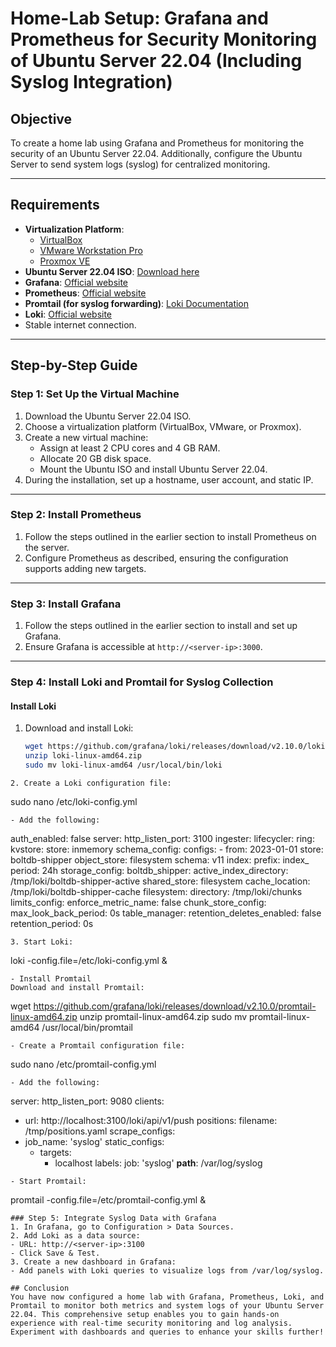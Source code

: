 # Home-Lab Setup: Grafana and Prometheus for Security Monitoring of Ubuntu Server 22.04 (Including Syslog Integration)

## Objective
To create a home lab using Grafana and Prometheus for monitoring the security of an Ubuntu Server 22.04. Additionally, configure the Ubuntu Server to send system logs (syslog) for centralized monitoring.

---

## Requirements
- **Virtualization Platform**:
  - [VirtualBox](https://www.virtualbox.org/)
  - [VMware Workstation Pro](https://www.vmware.com/products/workstation-pro.html)
  - [Proxmox VE](https://www.proxmox.com/en/proxmox-ve)
- **Ubuntu Server 22.04 ISO**: [Download here](https://releases.ubuntu.com/22.04/)
- **Grafana**: [Official website](https://grafana.com/)
- **Prometheus**: [Official website](https://prometheus.io/)
- **Promtail (for syslog forwarding)**: [Loki Documentation](https://grafana.com/docs/loki/latest/clients/promtail/)
- **Loki**: [Official website](https://grafana.com/oss/loki/)
- Stable internet connection.

---

## Step-by-Step Guide

### Step 1: Set Up the Virtual Machine
1. Download the Ubuntu Server 22.04 ISO.
2. Choose a virtualization platform (VirtualBox, VMware, or Proxmox).
3. Create a new virtual machine:
   - Assign at least 2 CPU cores and 4 GB RAM.
   - Allocate 20 GB disk space.
   - Mount the Ubuntu ISO and install Ubuntu Server 22.04.
4. During the installation, set up a hostname, user account, and static IP.

---

### Step 2: Install Prometheus
1. Follow the steps outlined in the earlier section to install Prometheus on the server.
2. Configure Prometheus as described, ensuring the configuration supports adding new targets.

---

### Step 3: Install Grafana
1. Follow the steps outlined in the earlier section to install and set up Grafana.
2. Ensure Grafana is accessible at `http://<server-ip>:3000`.

---

### Step 4: Install Loki and Promtail for Syslog Collection
#### Install Loki
1. Download and install Loki:
   ```bash
   wget https://github.com/grafana/loki/releases/download/v2.10.0/loki-linux-amd64.zip
   unzip loki-linux-amd64.zip
   sudo mv loki-linux-amd64 /usr/local/bin/loki
  ```
2. Create a Loki configuration file:
```
sudo nano /etc/loki-config.yml
```
- Add the following:
```
auth_enabled: false
server:
  http_listen_port: 3100
ingester:
  lifecycler:
    ring:
      kvstore:
        store: inmemory
schema_config:
  configs:
    - from: 2023-01-01
      store: boltdb-shipper
      object_store: filesystem
      schema: v11
      index:
        prefix: index_
        period: 24h
storage_config:
  boltdb_shipper:
    active_index_directory: /tmp/loki/boltdb-shipper-active
    shared_store: filesystem
    cache_location: /tmp/loki/boltdb-shipper-cache
  filesystem:
    directory: /tmp/loki/chunks
limits_config:
  enforce_metric_name: false
chunk_store_config:
  max_look_back_period: 0s
table_manager:
  retention_deletes_enabled: false
  retention_period: 0s
  ```
3. Start Loki:
```
loki -config.file=/etc/loki-config.yml &
```
- Install Promtail
Download and install Promtail:
```
wget https://github.com/grafana/loki/releases/download/v2.10.0/promtail-linux-amd64.zip
unzip promtail-linux-amd64.zip
sudo mv promtail-linux-amd64 /usr/local/bin/promtail
```
- Create a Promtail configuration file:
```
sudo nano /etc/promtail-config.yml
```
- Add the following:
```
server:
  http_listen_port: 9080
clients:
  - url: http://localhost:3100/loki/api/v1/push
positions:
  filename: /tmp/positions.yaml
scrape_configs:
  - job_name: 'syslog'
    static_configs:
      - targets:
          - localhost
        labels:
          job: 'syslog'
          __path__: /var/log/syslog
```
- Start Promtail:
```
promtail -config.file=/etc/promtail-config.yml &
```
### Step 5: Integrate Syslog Data with Grafana
1. In Grafana, go to Configuration > Data Sources.
2. Add Loki as a data source:
- URL: http://<server-ip>:3100
- Click Save & Test.
3. Create a new dashboard in Grafana:
- Add panels with Loki queries to visualize logs from /var/log/syslog.

## Conclusion
You have now configured a home lab with Grafana, Prometheus, Loki, and Promtail to monitor both metrics and system logs of your Ubuntu Server 22.04. This comprehensive setup enables you to gain hands-on experience with real-time security monitoring and log analysis. Experiment with dashboards and queries to enhance your skills further!





